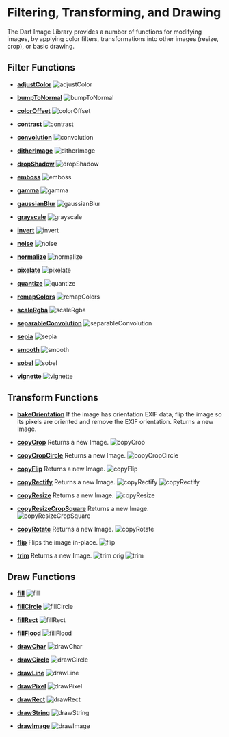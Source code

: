 # Filtering, Transforming, and Drawing

The Dart Image Library provides a number of functions for modifying images, by applying
color filters, transformations into other images (resize, crop), or basic drawing.

## Filter Functions

* **[adjustColor](api/image/adjustColor.html)**
![adjustColor](images/filter/adjustColor.png)
  
* **[bumpToNormal](api/image/bumpToNormal.html)**
![bumpToNormal](images/filter/bumpToNormal.png)

* **[colorOffset](api/image/colorOffset.html)**
![colorOffset](images/filter/colorOffset.png)

* **[contrast](api/image/contrast.html)**
![contrast](images/filter/contrast.png)

* **[convolution](api/image/convolution.html)**
![convolution](images/filter/convolution.png)

* **[ditherImage](api/image/ditherImage.html)**
![ditherImage](images/filter/ditherImage.png)

* **[dropShadow](api/image/dropShadow.html)**
![dropShadow](images/filter/dropShadow.png)

* **[emboss](api/image/emboss.html)**
![emboss](images/filter/emboss.png)

* **[gamma](api/image/gamma.html)**
![gamma](images/filter/gamma.png)

* **[gaussianBlur](api/image/gaussianBlur.html)**
![gaussianBlur](images/filter/gaussianBlur.png)

* **[grayscale](api/image/grayscale.html)**
![grayscale](images/filter/grayscale.png)

* **[invert](api/image/invert.html)**
![invert](images/filter/invert.png)

* **[noise](api/image/noise.html)**
![noise](images/filter/noise.png)

* **[normalize](api/image/normalize.html)**
![normalize](images/filter/normalize.png)

* **[pixelate](api/image/pixelate.html)**
![pixelate](images/filter/pixelate_upperLeft.png)

* **[quantize](api/image/quantize.html)**
![quantize](images/filter/quantize.png)

* **[remapColors](api/image/remapColors.html)**
![remapColors](images/filter/remapColors.png)

* **[scaleRgba](api/image/scaleRgba.html)**
![scaleRgba](images/filter/scaleRgba.png)

* **[separableConvolution](api/image/separableConvolution.html)**
![separableConvolution](images/filter/separableConvolution.png)

* **[sepia](api/image/sepia.html)**
![sepia](images/filter/sepia.png)

* **[smooth](api/image/smooth.html)**
![smooth](images/filter/smooth.png)

* **[sobel](api/image/sobel.html)**
![sobel](images/filter/sobel.png)

* **[vignette](api/image/vignette.html)**
![vignette](images/filter/vignette.png)

## Transform Functions

* **[bakeOrientation](api/image/bakeOrientation.html)**
If the image has orientation EXIF data, flip the image so its pixels are oriented and remove
the EXIF orientation. Returns a new Image.

* **[copyCrop](api/image/copyCrop.html)**
Returns a new Image.
![copyCrop](images/transform/copyCrop.png)

* **[copyCropCircle](api/image/copyCropCircle.html)**
Returns a new Image.
![copyCropCircle](images/transform/copyCropCircle.png)

* **[copyFlip](api/image/copyFlip.html)**
Returns a new Image.
![copyFlip](images/transform/copyFlip_b.png)

* **[copyRectify](api/image/copyRectify.html)**
Returns a new Image.
![copyRectify](images/transform/copyRectify_orig.jpg) ![copyRectify](images/transform/copyRectify.png)

* **[copyResize](api/image/copyResize.html)**
Returns a new Image.
![copyResize](images/transform/copyResize.png)

* **[copyResizeCropSquare](api/image/copyResizeCropSquare.html)**
Returns a new Image.
![copyResizeCropSquare](images/transform/copyResizeCropSquare.png)

* **[copyRotate](api/image/copyRotate.html)**
Returns a new Image.
![copyRotate](images/transform/copyRotate_45.png)

* **[flip](api/image/flip.html)**
Flips the image in-place.
![flip](images/transform/flip_v.png)

* **[trim](api/image/trim.html)**
Returns a new Image.
![trim orig](images/transform/trim_orig.png) ![trim](images/transform/trim.png)

## Draw Functions

* **[fill](api/image/fill.html)**
![fill](images/draw/fill.png)

* **[fillCircle](api/image/fillCircle.html)**
![fillCircle](images/draw/fill_circle.png)

* **[fillRect](api/image/fillRect.html)**
![fillRect](images/draw/fill_rect.png)

* **[fillFlood](api/image/fillFlood.html)**
![fillFlood](images/draw/fill_flood.png)

* **[drawChar](api/image/drawChar.html)**
![drawChar](images/draw/draw_char.png)

* **[drawCircle](api/image/drawCircle.html)**
![drawCircle](images/draw/draw_circle.png)

* **[drawLine](api/image/drawLine.html)**
![drawLine](images/draw/draw_line.png)

* **[drawPixel](api/image/drawPixel.html)**
![drawPixel](images/draw/draw_pixel.png)

* **[drawRect](api/image/drawRect.html)**
![drawRect](images/draw/draw_rect.png)

* **[drawString](api/image/drawString.html)**
![drawString](images/draw/draw_string.png)

* **[drawImage](api/image/drawImage.html)**
![drawImage](images/draw/draw_image.png)
